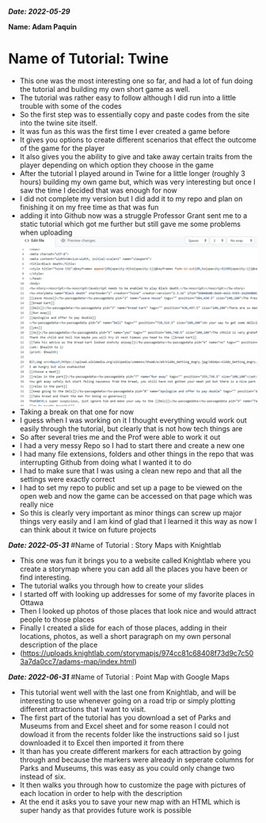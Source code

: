 **_Date: 2022-05-29_**

**Name: Adam Paquin**

# Name of Tutorial: Twine

+ This one was the most interesting one so far, and had a lot of fun doing the tutorial and building my own short game as well.
+ The tutorial was rather easy to follow although I did run into a little trouble with some of the codes
+ So the first step was to essentially copy and paste codes from the site into the twine site itself.
+ It was fun as this was the first time I ever created a game before
+ It gives you options to create different scenarios that effect the outcome of the game for the player
+ It also gives you the ability to give and take away certain traits from the player depending on which option they choose in the game
+ After the tutorial I played around in Twine for a little longer (roughly 3 hours) building my own game but, which was very interesting but once I saw the time I decided that was enough for now
+ I did not complete my version but I did add it to my repo and plan on finishing it on my free time as that was fun
+ adding it into Github now was a struggle Professor Grant sent me to a static tutorial which got me further but still gave me some problems when uploading ![Error message](https://github.com/Adam33dp/-hist3814-materials/blob/main/Part-3.md/twine%20problem.jpg)
+ Taking a break on that one for now
+ I guess when I was working on it I thought everything would work out easily through the tutorial, but clearly that is not how tech things are
+ So after several tries me and the Prof were able to work it out
+ I had a very messy Repo so I had to start there and create a new one
+ I had many file extensions, folders and other things in the repo that was interrupting Github from doing what I wanted it to do
+ I had to make sure that I was using a clean new repo and that all the settings were exactly correct
+ I had to set my repo to public and set up a page to be viewed on the open web and now the game can be accessed on that page which was really nice
+ So this is clearly very important as minor things can screw up major things very easily and I am kind of glad that I learned it this way as now I can think about it twice on future projects





**_Date: 2022-05-31_**
#Name of Tutorial : Story Maps with Knightlab

+ This one was fun it brings you to a website called Knightlab where you create a storymap where you can add all the places you have been or find interesting.
+ The tutorial walks you through how to create your slides
+ I started off with looking up addresses for some of my favorite places in Ottawa
+ Then I looked up photos of those places that look nice and would attract people to those places
+ Finally I created a slide for each of those places, adding in their locations, photos, as well a short paragraph on my own personal description of the place
+ (https://uploads.knightlab.com/storymapjs/974cc81c68408f73d9c7c503a7da0cc7/adams-map/index.html)




**_Date: 2022-06-31_**
#Name of Tutorial : Point Map with Google Maps

+ This tutorial went well with the last one from Knightlab, and will be interesting to use whenever going on a road trip or  simply plotting different attractions that I want to visit.
+ The first part of the tutorial has you download a set of Parks and Museums from and Excel sheet and for some reason I could not dowload it from the recents folder like the instructions said so I just downloaded it to Excel then imported it from there
+ It than has you create different markers for each attraction by going through and because the markers were already in seperate columns for Parks and Museums, this was easy as you could only change two instead of six.
+ It then walks you through how to customize the page with pictures of each location in order to help with the description
+ At the end it asks you to save your new map with an HTML which is super handy as that provides future work is possible
